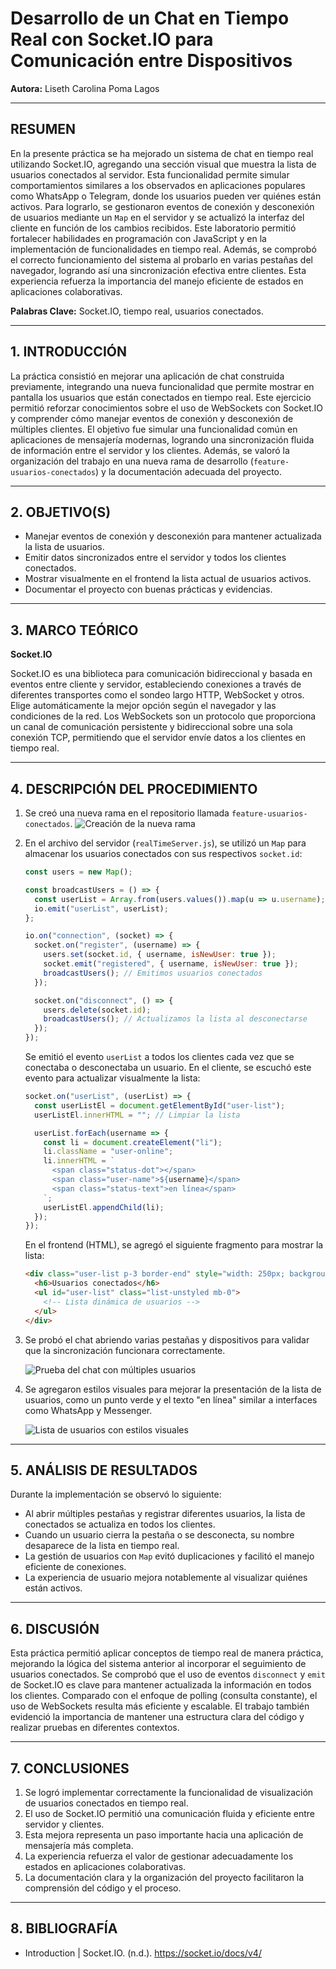 # Desarrollo de un Chat en Tiempo Real con Socket.IO para Comunicación entre Dispositivos

**Autora:** Liseth Carolina Poma Lagos

---

## RESUMEN

En la presente práctica se ha mejorado un sistema de chat en tiempo real utilizando Socket.IO, agregando una sección visual que muestra la lista de usuarios conectados al servidor. Esta funcionalidad permite simular comportamientos similares a los observados en aplicaciones populares como WhatsApp o Telegram, donde los usuarios pueden ver quiénes están activos. Para lograrlo, se gestionaron eventos de conexión y desconexión de usuarios mediante un `Map` en el servidor y se actualizó la interfaz del cliente en función de los cambios recibidos. Este laboratorio permitió fortalecer habilidades en programación con JavaScript y en la implementación de funcionalidades en tiempo real. Además, se comprobó el correcto funcionamiento del sistema al probarlo en varias pestañas del navegador, logrando así una sincronización efectiva entre clientes. Esta experiencia refuerza la importancia del manejo eficiente de estados en aplicaciones colaborativas.

**Palabras Clave:** Socket.IO, tiempo real, usuarios conectados.

---

## 1. INTRODUCCIÓN

La práctica consistió en mejorar una aplicación de chat construida previamente, integrando una nueva funcionalidad que permite mostrar en pantalla los usuarios que están conectados en tiempo real. Este ejercicio permitió reforzar conocimientos sobre el uso de WebSockets con Socket.IO y comprender cómo manejar eventos de conexión y desconexión de múltiples clientes. El objetivo fue simular una funcionalidad común en aplicaciones de mensajería modernas, logrando una sincronización fluida de información entre el servidor y los clientes. Además, se valoró la organización del trabajo en una nueva rama de desarrollo (`feature-usuarios-conectados`) y la documentación adecuada del proyecto.

---

## 2. OBJETIVO(S)

- Manejar eventos de conexión y desconexión para mantener actualizada la lista de usuarios.
- Emitir datos sincronizados entre el servidor y todos los clientes conectados.
- Mostrar visualmente en el frontend la lista actual de usuarios activos.
- Documentar el proyecto con buenas prácticas y evidencias.

---

## 3. MARCO TEÓRICO

**Socket.IO**

Socket.IO es una biblioteca para comunicación bidireccional y basada en eventos entre cliente y servidor, estableciendo conexiones a través de diferentes transportes como el sondeo largo HTTP, WebSocket y otros. Elige automáticamente la mejor opción según el navegador y las condiciones de la red. Los WebSockets son un protocolo que proporciona un canal de comunicación persistente y bidireccional sobre una sola conexión TCP, permitiendo que el servidor envíe datos a los clientes en tiempo real.

---

## 4. DESCRIPCIÓN DEL PROCEDIMIENTO

1. Se creó una nueva rama en el repositorio llamada `feature-usuarios-conectados`.
![Creación de la nueva rama](https://imgur.com/JOqmkmp.png)

2. En el archivo del servidor (`realTimeServer.js`), se utilizó un `Map` para almacenar los usuarios conectados con sus respectivos `socket.id`:

   ```javascript
   const users = new Map();

   const broadcastUsers = () => {
     const userList = Array.from(users.values()).map(u => u.username);
     io.emit("userList", userList);
   };

   io.on("connection", (socket) => {
     socket.on("register", (username) => {
       users.set(socket.id, { username, isNewUser: true });
       socket.emit("registered", { username, isNewUser: true });
       broadcastUsers(); // Emitimos usuarios conectados
     });

     socket.on("disconnect", () => {
       users.delete(socket.id);
       broadcastUsers(); // Actualizamos la lista al desconectarse
     });
   });
   ```

   Se emitió el evento `userList` a todos los clientes cada vez que se conectaba o desconectaba un usuario. En el cliente, se escuchó este evento para actualizar visualmente la lista:

   ```javascript
   socket.on("userList", (userList) => {
     const userListEl = document.getElementById("user-list");
     userListEl.innerHTML = ""; // Limpiar la lista

     userList.forEach(username => {
       const li = document.createElement("li");
       li.className = "user-online";
       li.innerHTML = `
         <span class="status-dot"></span>
         <span class="user-name">${username}</span>
         <span class="status-text">en línea</span>
       `;
       userListEl.appendChild(li);
     });
   });
   ```

   En el frontend (HTML), se agregó el siguiente fragmento para mostrar la lista:

   ```html
   <div class="user-list p-3 border-end" style="width: 250px; background-color: #f7f7f7;">
     <h6>Usuarios conectados</h6>
     <ul id="user-list" class="list-unstyled mb-0">
       <!-- Lista dinámica de usuarios -->
     </ul>
   </div>
   ```

3. Se probó el chat abriendo varias pestañas y dispositivos para validar que la sincronización funcionara correctamente.
   
   ![Prueba del chat con múltiples usuarios](https://imgur.com/8yOQEHU.png)

5. Se agregaron estilos visuales para mejorar la presentación de la lista de usuarios, como un punto verde y el texto "en línea" similar a interfaces como WhatsApp y Messenger.
   
   ![Lista de usuarios con estilos visuales](https://imgur.com/Nsjrasq.png)

---

## 5. ANÁLISIS DE RESULTADOS

Durante la implementación se observó lo siguiente:

- Al abrir múltiples pestañas y registrar diferentes usuarios, la lista de conectados se actualiza en todos los clientes.
- Cuando un usuario cierra la pestaña o se desconecta, su nombre desaparece de la lista en tiempo real.
- La gestión de usuarios con `Map` evitó duplicaciones y facilitó el manejo eficiente de conexiones.
- La experiencia de usuario mejora notablemente al visualizar quiénes están activos.

---

## 6. DISCUSIÓN

Esta práctica permitió aplicar conceptos de tiempo real de manera práctica, mejorando la lógica del sistema anterior al incorporar el seguimiento de usuarios conectados. Se comprobó que el uso de eventos `disconnect` y `emit` de Socket.IO es clave para mantener actualizada la información en todos los clientes. Comparado con el enfoque de polling (consulta constante), el uso de WebSockets resulta más eficiente y escalable. El trabajo también evidenció la importancia de mantener una estructura clara del código y realizar pruebas en diferentes contextos.

---

## 7. CONCLUSIONES

1. Se logró implementar correctamente la funcionalidad de visualización de usuarios conectados en tiempo real.
2. El uso de Socket.IO permitió una comunicación fluida y eficiente entre servidor y clientes.
3. Esta mejora representa un paso importante hacia una aplicación de mensajería más completa.
4. La experiencia refuerza el valor de gestionar adecuadamente los estados en aplicaciones colaborativas.
5. La documentación clara y la organización del proyecto facilitaron la comprensión del código y el proceso.

---

## 8. BIBLIOGRAFÍA

- Introduction | Socket.IO. (n.d.). https://socket.io/docs/v4/
